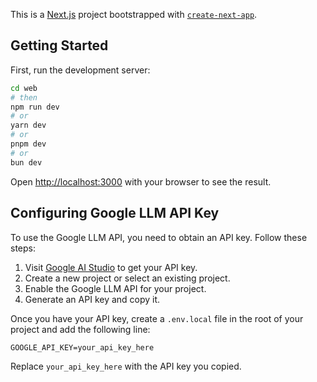 This is a [Next.js](https://nextjs.org) project bootstrapped with [`create-next-app`](https://nextjs.org/docs/app/api-reference/cli/create-next-app).

## Getting Started

First, run the development server:

```bash
cd web
# then
npm run dev
# or
yarn dev
# or
pnpm dev
# or
bun dev
```

Open [http://localhost:3000](http://localhost:3000) with your browser to see the result.

## Configuring Google LLM API Key

To use the Google LLM API, you need to obtain an API key. Follow these steps:

1. Visit [Google AI Studio](https://aistudio.google.com/u/4/apikey) to get your API key.
2. Create a new project or select an existing project.
3. Enable the Google LLM API for your project.
4. Generate an API key and copy it.

Once you have your API key, create a `.env.local` file in the root of your project and add the following line:

```env
GOOGLE_API_KEY=your_api_key_here
```

Replace `your_api_key_here` with the API key you copied.
